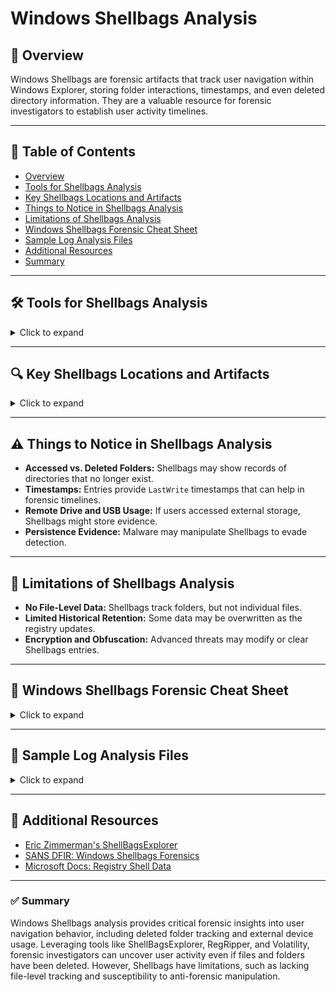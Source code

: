 # Windows Shellbags Analysis

## 📌 Overview
Windows Shellbags are forensic artifacts that track user navigation within Windows Explorer, storing folder interactions, timestamps, and even deleted directory information. They are a valuable resource for forensic investigators to establish user activity timelines.

---

## 📖 Table of Contents
- [Overview](#-overview)
- [Tools for Shellbags Analysis](#-tools-for-shellbags-analysis)
- [Key Shellbags Locations and Artifacts](#-key-shellbags-locations-and-artifacts)
- [Things to Notice in Shellbags Analysis](#-things-to-notice-in-shellbags-analysis)
- [Limitations of Shellbags Analysis](#-limitations-of-shellbags-analysis)
- [Windows Shellbags Forensic Cheat Sheet](#-windows-shellbags-forensic-cheat-sheet)
- [Sample Log Analysis Files](#-sample-log-analysis-files)
- [Additional Resources](#-additional-resources)
- [Summary](#-summary)

---

## 🛠️ Tools for Shellbags Analysis
<details>
  <summary>Click to expand</summary>

| Tool | Description | Usage |
|------|------------|--------|
| **ShellBagsExplorer (Eric Zimmerman)** | GUI tool for parsing Shellbags data | Interactive analysis |
| **SBEcmd (Eric Zimmerman)** | Command-line tool for parsing Shellbags | `SBEcmd.exe -f <hive>` |
| **RegRipper** | Automated registry parsing tool | `rip.pl -r NTUSER.DAT -p shellbags` |
| **RECmd (Eric Zimmerman)** | Advanced registry analysis tool | `RECmd.exe -d NTUSER.DAT` |
| **Volatility (Memory Analysis)** | Extracts Shellbags from memory dumps | `vol.py -f <memory_dump> printkey -K shellbags` |
</details>

---

## 🔍 Key Shellbags Locations and Artifacts
<details>
  <summary>Click to expand</summary>

| **Artifact** | **Registry Path** | **What It Reveals** |
|-------------|------------------|----------------------|
| **User Folder Navigation** | `NTUSER.DAT\Software\Microsoft\Windows\Shell\BagMRU` | Tracks user file/folder navigation |
| **Folder View Settings** | `NTUSER.DAT\Software\Microsoft\Windows\ShellNoRoam\Bags` | Stores folder display preferences |
| **Deleted Folder Evidence** | `NTUSER.DAT\Software\Microsoft\Windows\Shell` | May contain artifacts from deleted folders |
</details>

---

## ⚠️ Things to Notice in Shellbags Analysis
- **Accessed vs. Deleted Folders:** Shellbags may show records of directories that no longer exist.
- **Timestamps:** Entries provide `LastWrite` timestamps that can help in forensic timelines.
- **Remote Drive and USB Usage:** If users accessed external storage, Shellbags might store evidence.
- **Persistence Evidence:** Malware may manipulate Shellbags to evade detection.

---

## 🚧 Limitations of Shellbags Analysis
- **No File-Level Data:** Shellbags track folders, but not individual files.
- **Limited Historical Retention:** Some data may be overwritten as the registry updates.
- **Encryption and Obfuscation:** Advanced threats may modify or clear Shellbags entries.

---

## 📜 Windows Shellbags Forensic Cheat Sheet
<details>
  <summary>Click to expand</summary>

| **Artifact** | **Registry Path** | **Analysis Notes** |
|-------------|------------------|----------------------|
| **Recent Folders Accessed** | `NTUSER.DAT\Software\Microsoft\Windows\Shell\BagMRU` | Tracks folders a user accessed |
| **Folder Display Preferences** | `NTUSER.DAT\Software\Microsoft\Windows\ShellNoRoam\Bags` | Indicates user customization |
</details>

---

## 📂 Sample Log Analysis Files
<details>
  <summary>Click to expand</summary>

- [Sample Shellbags Registry Dump](./samples/sample_shellbags_hive.reg)
- [Shellbags Log Analysis](./samples/shellbags_analysis_report.csv)
</details>

---

## 📖 Additional Resources
- [Eric Zimmerman's ShellBagsExplorer](https://ericzimmerman.github.io/)
- [SANS DFIR: Windows Shellbags Forensics](https://digital-forensics.sans.org/)
- [Microsoft Docs: Registry Shell Data](https://learn.microsoft.com/en-us/windows/win32/shell/shell-registry-entries)

---

### ✅ Summary
Windows Shellbags analysis provides critical forensic insights into user navigation behavior, including deleted folder tracking and external device usage. Leveraging tools like ShellBagsExplorer, RegRipper, and Volatility, forensic investigators can uncover user activity even if files and folders have been deleted. However, Shellbags have limitations, such as lacking file-level tracking and susceptibility to anti-forensic manipulation.

